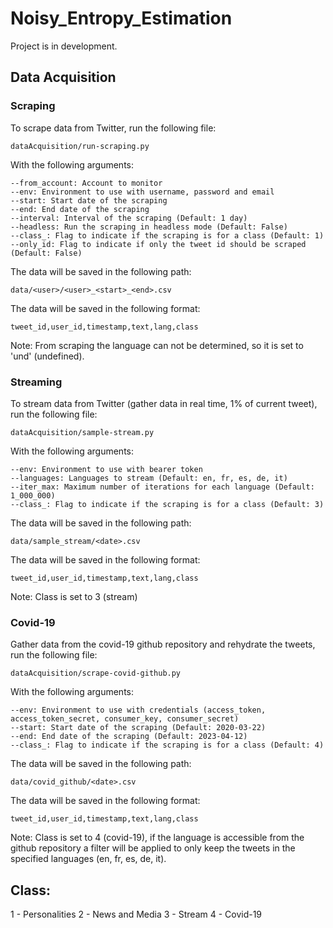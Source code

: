 # Noisy_Entropy_Estimation

Project is in development.

## Data Acquisition

### Scraping

To scrape data from Twitter, run the following file:

```
dataAcquisition/run-scraping.py
```

With the following arguments:

```
--from_account: Account to monitor
--env: Environment to use with username, password and email
--start: Start date of the scraping
--end: End date of the scraping
--interval: Interval of the scraping (Default: 1 day)
--headless: Run the scraping in headless mode (Default: False)
--class_: Flag to indicate if the scraping is for a class (Default: 1)
--only_id: Flag to indicate if only the tweet id should be scraped (Default: False)
```

The data will be saved in the following path:

```
data/<user>/<user>_<start>_<end>.csv
```

The data will be saved in the following format:

```
tweet_id,user_id,timestamp,text,lang,class
```

Note: From scraping the language can not be determined, so it is set to 'und' (undefined).

### Streaming

To stream data from Twitter (gather data in real time, 1% of current tweet), run the following file:

```
dataAcquisition/sample-stream.py
```

With the following arguments:

```
--env: Environment to use with bearer token
--languages: Languages to stream (Default: en, fr, es, de, it)
--iter_max: Maximum number of iterations for each language (Default: 1_000_000)
--class_: Flag to indicate if the scraping is for a class (Default: 3)
```

The data will be saved in the following path:

```
data/sample_stream/<date>.csv
```

The data will be saved in the following format:

```
tweet_id,user_id,timestamp,text,lang,class
```

Note: Class is set to 3 (stream)

### Covid-19

Gather data from the covid-19 github repository and rehydrate the tweets, run the following file:

```
dataAcquisition/scrape-covid-github.py
```

With the following arguments:

```
--env: Environment to use with credentials (access_token, access_token_secret, consumer_key, consumer_secret)
--start: Start date of the scraping (Default: 2020-03-22)
--end: End date of the scraping (Default: 2023-04-12)
--class_: Flag to indicate if the scraping is for a class (Default: 4)
```

The data will be saved in the following path:

```
data/covid_github/<date>.csv
```

The data will be saved in the following format:

```
tweet_id,user_id,timestamp,text,lang,class
```

Note: Class is set to 4 (covid-19), if the language is accessible from the github repository a filter will be applied to
only keep the tweets in the specified languages (en, fr, es, de, it).

## Class:

1 - Personalities
2 - News and Media
3 - Stream
4 - Covid-19